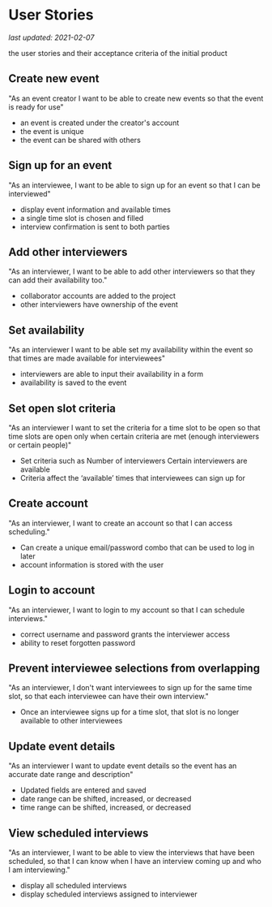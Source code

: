 # User Stories

_last updated: 2021-02-07_

the user stories and their acceptance criteria of the initial product

## Create new event

"As an event creator I want to be able to create new events so that the event
is ready for use"

- an event is created under the creator's account
- the event is unique
- the event can be shared with others

## Sign up for an event

"As an interviewee, I want to be able to sign up for an event so that I can
be interviewed"

- display event information and available times
- a single time slot is chosen and filled
- interview confirmation is sent to both parties

## Add other interviewers

"As an interviewer, I want to be able to add other interviewers so that they
can add their availability too."

- collaborator accounts are added to the project
- other interviewers have ownership of the event

## Set availability

"As an interviewer I want to be able set my availability within the event so
that times are made available for interviewees"

- interviewers are able to input their availability in a form
- availability is saved to the event

## Set open slot criteria

"As an interviewer I want to set the criteria for a time slot to be open so
that time slots are open only when certain criteria are met (enough
interviewers or certain people)"

- Set criteria such as Number of interviewers Certain interviewers are available
- Criteria affect the ‘available’ times that interviewees can sign up for

## Create account

"As an interviewer, I want to create an account so that I can access
scheduling."

- Can create a unique email/password combo that can be used to log in later
- account information is stored with the user

## Login to account

"As an interviewer, I want to login to my account so that I can schedule
interviews."

- correct username and password grants the interviewer access
- ability to reset forgotten password

## Prevent interviewee selections from overlapping

"As an interviewer, I don't want interviewees to sign up for the same time
slot, so that each interviewee can have their own interview."

- Once an interviewee signs up for a time slot, that slot is no longer
available to other interviewees

## Update event details

"As an interviewer I want to update event details so the event has an accurate
date range and description"

- Updated fields are entered and saved
- date range can be shifted, increased, or decreased
- time range can be shifted, increased, or decreased

## View scheduled interviews

"As an interviewer, I want to be able to view the interviews that have been
scheduled, so that I can know when I have an interview coming up and who I am
interviewing."

- display all scheduled interviews
- display scheduled interviews assigned to interviewer
